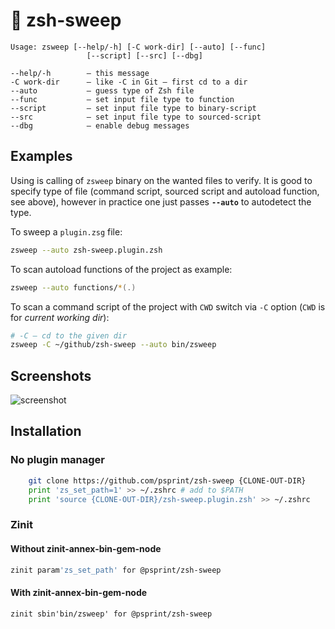 # :sponge: zsh-sweep

```
Usage: zsweep [--help/-h] [-C work-dir] [--auto] [--func]
                 [--script] [--src] [--dbg]

--help/-h        – this message
-C work-dir      – like -C in Git – first cd to a dir
--auto           – guess type of Zsh file
--func           – set input file type to function
--script         – set input file type to binary-script
--src            – set input file type to sourced-script
--dbg            – enable debug messages
```

## Examples

Using is calling of `zsweep` binary on the wanted files to
verify. It is good to specify type of file (command script,
sourced script and autoload function, see above), however
in practice one just passes **`--auto`** to autodetect
the type.

To sweep a `plugin.zsg` file:

```zsh
zsweep --auto zsh-sweep.plugin.zsh
```

To scan autoload functions of the project as example:

```zsh
zsweep --auto functions/*(.)
```

To scan a command script of the project with `CWD` switch
via `-C` option (`CWD` is for *current working dir*):

```zsh
# -C – cd to the given dir
zsweep -C ~/github/zsh-sweep --auto bin/zsweep
```

## Screenshots

![screenshot](https://raw.githubusercontent.com/psprint/zsh-sweep/master/img/screenshot.png)

## Installation

### No plugin manager

```zsh
    git clone https://github.com/psprint/zsh-sweep {CLONE-OUT-DIR}
    print 'zs_set_path=1' >> ~/.zshrc # add to $PATH
    print 'source {CLONE-OUT-DIR}/zsh-sweep.plugin.zsh' >> ~/.zshrc
```

### Zinit
#### Without zinit-annex-bin-gem-node
```zsh
zinit param'zs_set_path' for @psprint/zsh-sweep
```

#### With zinit-annex-bin-gem-node
```
zinit sbin'bin/zsweep' for @psprint/zsh-sweep
```
